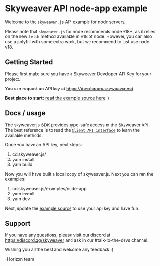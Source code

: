 Skyweaver API node-app example
==============================

Welcome to the `skyweaver.js` API example for node servers.

Please note that `skyweaver.js` for node recommends node v18+, as it relies on
the new `fetch` method available in v18 of node. However, you can also use a polyfill with
some extra work, but we recommend to just use node v18.


## Getting Started

Please first make sure you have a Skyweaver Developer API Key for your project.

You can request an API key at https://developers.skyweaver.net

**Best place to start:** [read the example source here](src/main.ts) :)


## Docs / usage

The skyweaver.js SDK provides type-safe access to the Skyweaver API. The best
reference is to read the [`Client API interface`](/src/skyweaver-api.gen.ts) to
learn the available methods.

Once you have an API key, next steps:

1. cd skyweaver.js/
2. yarn install
3. yarn build

Now you will have built a local copy of skyweaver.js. Next you can run the examples:

1. cd skyweaver.js/examples/node-app
2. yarn install
3. yarn dev

Next, update the [example source](src/main.ts) to use your api key and have fun.


## Support

If you have any questions, please visit our discord at https://discord.gg/skyweaver
and ask in our #talk-to-the-devs channel.

Wishing you all the best and welcome any feedback :)

-Horizon team

